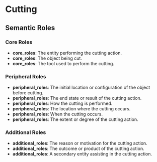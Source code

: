 # Cutting

## Semantic Roles
### Core Roles
- **core_roles**: The entity performing the cutting action.
- **core_roles**: The object being cut.
- **core_roles**: The tool used to perform the cutting.
### Peripheral Roles
- **peripheral_roles**: The initial location or configuration of the object before cutting.
- **peripheral_roles**: The end state or result of the cutting action.
- **peripheral_roles**: How the cutting is performed.
- **peripheral_roles**: The location where the cutting occurs.
- **peripheral_roles**: When the cutting occurs.
- **peripheral_roles**: The extent or degree of the cutting action.
### Additional Roles
- **additional_roles**: The reason or motivation for the cutting action.
- **additional_roles**: The outcome or product of the cutting action.
- **additional_roles**: A secondary entity assisting in the cutting action.
